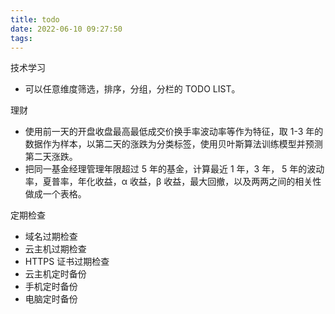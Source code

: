 ```yaml
---
title: todo
date: 2022-06-10 09:27:50
tags:
---
```


技术学习

- 可以任意维度筛选，排序，分组，分栏的 TODO LIST。


理财

- 使用前一天的开盘收盘最高最低成交价换手率波动率等作为特征，取 1-3 年的数据作为样本，以第二天的涨跌为分类标签，使用贝叶斯算法训练模型并预测第二天涨跌。
- 把同一基金经理管理年限超过 5 年的基金，计算最近 1 年，3 年， 5 年的波动率，夏普率，年化收益，α 收益，β 收益，最大回撤，以及两两之间的相关性做成一个表格。


定期检查
- 域名过期检查
- 云主机过期检查
- HTTPS 证书过期检查
- 云主机定时备份
- 手机定时备份
- 电脑定时备份 
